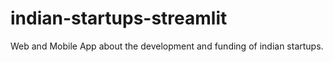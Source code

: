 # indian-startups-streamlit
Web and Mobile App about the development and funding of indian startups.
